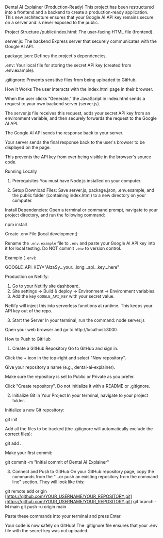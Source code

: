 Dental AI Explainer (Production-Ready)
This project has been restructured into a frontend and a backend to create a production-ready application. This new architecture ensures that your Google AI API key remains secure on a server and is never exposed to the public.

Project Structure
/public/index.html: The user-facing HTML file (frontend).

server.js: The backend Express server that securely communicates with the Google AI API.

package.json: Defines the project's dependencies.

.env: Your local file for storing the secret API key (created from .env.example).

.gitignore: Prevents sensitive files from being uploaded to GitHub.

How It Works
The user interacts with the index.html page in their browser.

When the user clicks "Generate," the JavaScript in index.html sends a request to your own backend server (server.js).

The server.js file receives this request, adds your secret API key from an environment variable, and then securely forwards the request to the Google AI API.

The Google AI API sends the response back to your server.

Your server sends the final response back to the user's browser to be displayed on the page.

This prevents the API key from ever being visible in the browser's source code.

Running Locally
1. Prerequisites
You must have Node.js installed on your computer.

2. Setup
Download Files: Save server.js, package.json, .env.example, and the public folder (containing index.html) to a new directory on your computer.

Install Dependencies: Open a terminal or command prompt, navigate to your project directory, and run the following command:

npm install

Create .env File (local development):

Rename the `.env.example` file to `.env` and paste your Google AI API key into it for local testing. Do NOT commit `.env` to version control.

Example (`.env`):

GOOGLE_API_KEY="AIzaSy...your...long...api...key...here"

Production on Netlify:

1. Go to your Netlify site dashboard.
2. Site settings -> Build & deploy -> Environment -> Environment variables.
3. Add the key `GOOGLE_API_KEY` with your secret value.

Netlify will inject this into serverless functions at runtime. This keeps your API key out of the repo.

3. Start the Server
In your terminal, run the command: node server.js

Open your web browser and go to http://localhost:3000.

How to Push to GitHub
1. Create a GitHub Repository
Go to GitHub and sign in.

Click the + icon in the top-right and select "New repository".

Give your repository a name (e.g., dental-ai-explainer).

Make sure the repository is set to Public or Private as you prefer.

Click "Create repository". Do not initialize it with a README or .gitignore.

2. Initialize Git in Your Project
In your terminal, navigate to your project folder.

Initialize a new Git repository:

git init

Add all the files to be tracked (the .gitignore will automatically exclude the correct files):

git add .

Make your first commit:

git commit -m "Initial commit of Dental AI Explainer"

3. Connect and Push to GitHub
On your GitHub repository page, copy the commands from the "...or push an existing repository from the command line" section. They will look like this:

git remote add origin [https://github.com/YOUR_USERNAME/YOUR_REPOSITORY.git](https://github.com/YOUR_USERNAME/YOUR_REPOSITORY.git)
git branch -M main
git push -u origin main

Paste these commands into your terminal and press Enter.

Your code is now safely on GitHub! The .gitignore file ensures that your .env file with the secret key was not uploaded.